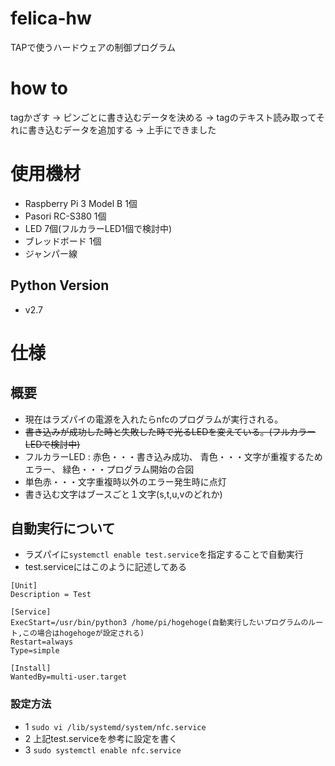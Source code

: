# felica-hw
TAPで使うハードウェアの制御プログラム

# how to
tagかざす -> ピンごとに書き込むデータを決める -> tagのテキスト読み取ってそれに書き込むデータを追加する -> 上手にできました 

# 使用機材
- Raspberry Pi 3 Model B 1個
- Pasori RC-S380 1個
- LED 7個(フルカラーLED1個で検討中)
- ブレッドボード 1個
- ジャンパー線

## Python Version
- v2.7

# 仕様
## 概要
- 現在はラズパイの電源を入れたらnfcのプログラムが実行される。
- ~~書き込みが成功した時と失敗した時で光るLEDを変えている。(フルカラーLEDで検討中)~~
- フルカラーLED : 赤色・・・書き込み成功、 青色・・・文字が重複するためエラー、 緑色・・・プログラム開始の合図
- 単色赤・・・文字重複時以外のエラー発生時に点灯
- 書き込む文字はブースごと１文字(s,t,u,vのどれか)

## 自動実行について
- ラズパイに`systemctl enable test.service`を指定することで自動実行
- test.serviceにはこのように記述してある

```txt:test.service
[Unit]
Description = Test

[Service]
ExecStart=/usr/bin/python3 /home/pi/hogehoge(自動実行したいプログラムのルート,この場合はhogehogeが設定される)
Restart=always
Type=simple

[Install]
WantedBy=multi-user.target
```

### 設定方法
- 1 `sudo vi /lib/systemd/system/nfc.service`
- 2 上記test.serviceを参考に設定を書く
- 3 `sudo systemctl enable nfc.service`

